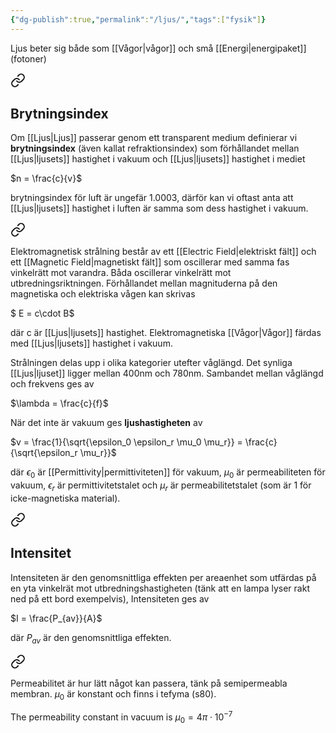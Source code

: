 ```yaml
---
{"dg-publish":true,"permalink":"/ljus/","tags":["fysik"]}
---
```



Ljus beter sig både som [[Vågor\|vågor]] och små [[Energi\|energipaket]] (fotoner)


<div class="transclusion internal-embed is-loaded"><a class="markdown-embed-link" href="/brytningsindex/" aria-label="Open link"><svg xmlns="http://www.w3.org/2000/svg" width="24" height="24" viewBox="0 0 24 24" fill="none" stroke="currentColor" stroke-width="2" stroke-linecap="round" stroke-linejoin="round" class="svg-icon lucide-link"><path d="M10 13a5 5 0 0 0 7.54.54l3-3a5 5 0 0 0-7.07-7.07l-1.72 1.71"></path><path d="M14 11a5 5 0 0 0-7.54-.54l-3 3a5 5 0 0 0 7.07 7.07l1.71-1.71"></path></svg></a><div class="markdown-embed">




## Brytningsindex
Om [[Ljus\|Ljus]] passerar genom ett transparent medium definierar vi
**brytningsindex** (även kallat refraktionsindex) som förhållandet
mellan [[Ljus\|ljusets]] hastighet i vakuum och [[Ljus\|ljusets]] hastighet i mediet

$n = \frac{c}{v}$

brytningsindex för luft är ungefär 1.0003, därför kan vi oftast anta att
[[Ljus\|ljusets]] hastighet i luften är samma som dess hastighet i vakuum.

</div></div>



<div class="transclusion internal-embed is-loaded"><a class="markdown-embed-link" href="/elektromagnetisk-stralning/" aria-label="Open link"><svg xmlns="http://www.w3.org/2000/svg" width="24" height="24" viewBox="0 0 24 24" fill="none" stroke="currentColor" stroke-width="2" stroke-linecap="round" stroke-linejoin="round" class="svg-icon lucide-link"><path d="M10 13a5 5 0 0 0 7.54.54l3-3a5 5 0 0 0-7.07-7.07l-1.72 1.71"></path><path d="M14 11a5 5 0 0 0-7.54-.54l-3 3a5 5 0 0 0 7.07 7.07l1.71-1.71"></path></svg></a><div class="markdown-embed">






Elektromagnetisk strålning består av ett [[Electric Field\|elektriskt fält]] och ett [[Magnetic Field\|magnetiskt fält]] som oscillerar med samma fas vinkelrätt mot varandra. Båda oscillerar vinkelrätt mot utbredningsriktningen. Förhållandet mellan magnituderna på den magnetiska och elektriska vågen kan skrivas

$ E = c\cdot B$

där c är [[Ljus\|ljusets]] hastighet. Elektromagnetiska [[Vågor\|Vågor]] färdas med [[Ljus\|ljusets]] hastighet i vakuum.

Strålningen delas upp i olika kategorier utefter våglängd. Det synliga [[Ljus\|ljuset]] ligger mellan 400nm och 780nm. Sambandet mellan våglängd och frekvens ges av

$\lambda = \frac{c}{f}$

När det inte är vakuum ges **ljushastigheten** av

$v = \frac{1}{\sqrt{\epsilon_0 \epsilon_r \mu_0 \mu_r}} = \frac{c}{\sqrt{\epsilon_r \mu_r}}$

där $\epsilon_0$ är [[Permittivity\|permittiviteten]] för vakuum, $\mu_0$ är permeabiliteten för vakuum, $\epsilon_r$ är permittivitetstalet och $\mu_r$ är permeabilitetstalet (som är 1 för icke-magnetiska material).



</div></div>



<div class="transclusion internal-embed is-loaded"><a class="markdown-embed-link" href="/intensitet/" aria-label="Open link"><svg xmlns="http://www.w3.org/2000/svg" width="24" height="24" viewBox="0 0 24 24" fill="none" stroke="currentColor" stroke-width="2" stroke-linecap="round" stroke-linejoin="round" class="svg-icon lucide-link"><path d="M10 13a5 5 0 0 0 7.54.54l3-3a5 5 0 0 0-7.07-7.07l-1.72 1.71"></path><path d="M14 11a5 5 0 0 0-7.54-.54l-3 3a5 5 0 0 0 7.07 7.07l1.71-1.71"></path></svg></a><div class="markdown-embed">





## Intensitet

Intensiteten är den genomsnittliga effekten per areaenhet som utfärdas på en yta vinkelrät mot utbredningshastigheten (tänk att en lampa lyser rakt ned på ett bord exempelvis), Intensiteten ges av 

$I = \frac{P_{av}}{A}$

där $P_{av}$ är den genomsnittliga effekten.

</div></div>



<div class="transclusion internal-embed is-loaded"><a class="markdown-embed-link" href="/permeabilitet/" aria-label="Open link"><svg xmlns="http://www.w3.org/2000/svg" width="24" height="24" viewBox="0 0 24 24" fill="none" stroke="currentColor" stroke-width="2" stroke-linecap="round" stroke-linejoin="round" class="svg-icon lucide-link"><path d="M10 13a5 5 0 0 0 7.54.54l3-3a5 5 0 0 0-7.07-7.07l-1.72 1.71"></path><path d="M14 11a5 5 0 0 0-7.54-.54l-3 3a5 5 0 0 0 7.07 7.07l1.71-1.71"></path></svg></a><div class="markdown-embed">




Permeabilitet är hur lätt något kan passera, tänk på semipermeabla membran. $\mu_0$ är konstant och finns i tefyma (s80).

The permeability constant in vacuum is $\mu_{0}=4\pi\cdot10^{-7}$


</div></div>

